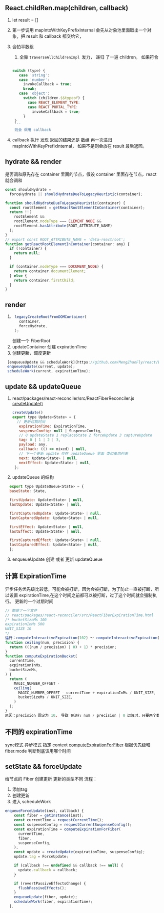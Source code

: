 ## React.childRen.map(children, callback)

1. let result = []
2. 第一步调用 mapIntoWithKeyPrefixInternal 
   会先从对象池里面取出一个对象，把 result 和 callback 都交给它，
3. 会拍平数组
    1. 全靠 `traverseAllChildrenImpl `发力， 递归 了一遍 children，
      如果符合

      ```js

      switch (type) {
         case 'string':
         case 'number':
           invokeCallback = true;
           break;
         case 'object':
           switch (children.$$typeof) {
             case REACT_ELEMENT_TYPE:
             case REACT_PORTAL_TYPE:
               invokeCallback = true;
           }
       }
       ```
       则会 调用 callback

4. callback 执行 发现 返回的结果还是 数组 再一次递归 mapIntoWithKeyPrefixInternal，
   如果不是则会放在 result 最后返回。

## hydrate && render
是否调和原先存在 container 里面的节点，假设 container 里面存在节点，react 就会调和
```js
const shouldHydrate =
  forceHydrate || shouldHydrateDueToLegacyHeuristic(container);

function shouldHydrateDueToLegacyHeuristic(container) {
  const rootElement = getReactRootElementInContainer(container);
  return !!(
    rootElement &&
    rootElement.nodeType === ELEMENT_NODE &&
    rootElement.hasAttribute(ROOT_ATTRIBUTE_NAME)
  );
}
// export const ROOT_ATTRIBUTE_NAME = 'data-reactroot';
function getReactRootElementInContainer(container: any) {
  if (!container) {
    return null;
  }

  if (container.nodeType === DOCUMENT_NODE) {
    return container.documentElement;
  } else {
    return container.firstChild;
  }
}
```

## render
1. ```js
    legacyCreateRootFromDOMContainer(
      container,
      forceHydrate,
    );
    ```
    创建一个 FiberRoot
2. updateContainer 创建 expirationTime
3. 创建更新，调度更新
 ```js
  [enqueueUpdate && scheduleWork](https://github.com/MengZhaoFly/react/blob/master/packages/react-reconciler/src/ReactFiberReconciler.js#L170)
  enqueueUpdate(current, update);
  scheduleWork(current, expirationTime);
  ```

## update && updateQueue
1. react/packages/react-reconciler/src/ReactFiberReconciler.js
   [createUpdate()](https://github.com/MengZhaoFly/react/blob/master/packages/react-reconciler/src/ReactFiberReconciler.js#L150)
   ```js
   createUpdate()
   export type Update<State> = {
     // 更新过期时间
      expirationTime: ExpirationTime,
      suspenseConfig: null | SuspenseConfig,
      // 0 updateState 1 replaceState 2 forceUpdate 3 captureUpdate
      tag: 0 | 1 | 2 | 3,
      payload: any,
      callback: (() => mixed) | null,
      // 下一个更新 update 存在 updateQueue 里面 类似单向列表
      next: Update<State> | null,
      nextEffect: Update<State> | null,
    };
   ```
2. updateQueue 的结构
```js
  export type UpdateQueue<State> = {
  baseState: State,

  firstUpdate: Update<State> | null,
  lastUpdate: Update<State> | null,

  firstCapturedUpdate: Update<State> | null,
  lastCapturedUpdate: Update<State> | null,

  firstEffect: Update<State> | null,
  lastEffect: Update<State> | null,

  firstCapturedEffect: Update<State> | null,
  lastCapturedEffect: Update<State> | null,
  };
```
3. enqueueUpdate
   创建 或者 更新 updateQueue

## 计算 ExpirationTime
异步任务优先级比较低，可能会被打断，因为会被打断，为了防止一直被打断，所以设置 expirationTime,在这个时间之前都可以被打断，过了这个时间就会强制执行。
更新的一个过期时间
```js
// 整理了一个文件
// react/packages/react-reconciler/src/ReactFiberExpirationTime.html
/* bucketSizeMs 100
expirationInMs 500 
UNIT_SIZE 10
*/
运行：computeInteractiveExpiration(102) ～ computeInteractiveExpiration(111) 得到的结果都是一样的。
function ceiling(num, precision) {
  return (((num / precision) | 0) + 1) * precision;
}
function computeExpirationBucket(
  currentTime,
  expirationInMs,
  bucketSizeMs,
) {
  return (
    MAGIC_NUMBER_OFFSET -
    ceiling(
      MAGIC_NUMBER_OFFSET - currentTime + expirationInMs / UNIT_SIZE,
      bucketSizeMs / UNIT_SIZE,
    )
  );
}
原因：precision 固定为 10， 导致 在进行 num / precision | 0 运算时，只要两个数之间的差距不超过10，得到的结果都一样，这样得到一个相同的 expirationtime 的好处是，在进行 大量的 setState 时候，某一很小的时间间距内段内的expirationtime一样。
```
## 不同的 expirationTime
sync模式
异步模式
指定 context
[computeExpirationForFiber](https://github.com/MengZhaoFly/react/blob/master/packages/react-reconciler/src/ReactFiberWorkLoop.js#L278)
根据优先级和fiber.mode 判断到底该用哪个时间

## setState && forceUpdate
给节点的 Fiber 创建更新
更新的类型不同
流程：
1. 添加tag
2. 创建更新
3. 进入 scheduleWork
```js
enqueueForceUpdate(inst, callback) {
    const fiber = getInstance(inst);
    const currentTime = requestCurrentTime();
    const suspenseConfig = requestCurrentSuspenseConfig();
    const expirationTime = computeExpirationForFiber(
      currentTime,
      fiber,
      suspenseConfig,
    );
    const update = createUpdate(expirationTime, suspenseConfig);
    update.tag = ForceUpdate;

    if (callback !== undefined && callback !== null) {
      update.callback = callback;
    }

    if (revertPassiveEffectsChange) {
      flushPassiveEffects();
    }
    enqueueUpdate(fiber, update);
    scheduleWork(fiber, expirationTime);
  },
```


